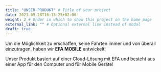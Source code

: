 ```yaml
---
title: "UNSER PRODUKT" # Title of your project
date: 2021-09-28T16:13:25+02:00
weight: 2 # Order in which to show this project on the home page
external_link: "" # Optional external link instead of modal
draft: true
---
```


Um die Möglichkeit zu erschaffen, seine Fahrten immer und von überall einzutragen, haben wir **EFA MOBILE** entwickelt!

Unser Produkt basiert auf einer Cloud-Lösung mit EFA und besteht aus einer App für den Computer und für Mobile Geräte! 
